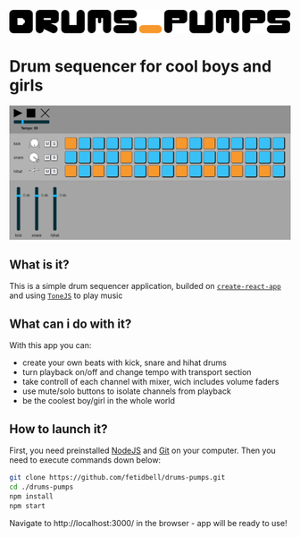 ![plot](./src/assets/logo.svg)

# Drum sequencer for cool boys and girls

![plot](./src/assets/screen.png)

## What is it?

This is a simple drum sequencer application, builded on [`create-react-app`](https://github.com/facebook/create-react-app) and using [`ToneJS`](https://tonejs.github.io/) to play music

## What can i do with it?

With this app you can:

- create your own beats with kick, snare and hihat drums
- turn playback on/off and change tempo with transport section
- take controll of each channel with mixer, wich includes volume faders
- use mute/solo buttons to isolate channels from playback
- be the coolest boy/girl in the whole world

## How to launch it?

First, you need preinstalled [NodeJS](https://nodejs.org/en/) and [Git](https://git-scm.com/) on your computer. Then you need to execute commands down below:

```sh
git clone https://github.com/fetidbell/drums-pumps.git
cd ./drums-pumps
npm install
npm start
```

Navigate to http://localhost:3000/ in the browser - app will be ready to use!

